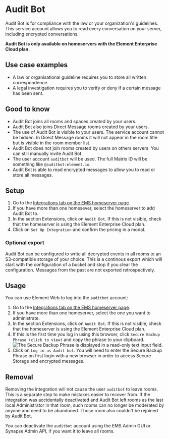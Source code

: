 # Audit Bot

Audit Bot is for compliance with the law or your organization's guidelines. This service account allows you to read every conversation on your server, including encrypted conversations.

**Audit Bot is only available on homeservers with the Element Enterprise Cloud plan.**

## Use case examples

- A law or organisational guideline requires you to store all written correspondence.
- A legal investigation requires you to verify or deny if a certain message has been sent.

## Good to know

- Audit Bot joins all rooms and spaces created by your users.
- Audit Bot also joins Direct Message rooms created by your users.
- The use of Audit Bot is visible to your users. The service account cannot be hidden. In Direct Message rooms it will not appear in the room title but is visible in the room member list.
- Audit Bot does not join rooms created by users on others servers. You can still manually invite Audit Bot.
- The user account `auditbot` will be used. The full Matrix ID will be something like `@auditbot:element.io`.
- Audit Bot is able to read encrypted messages to allow you to read or store all messages.

## Setup

1. Go to the [Integrations tab on the EMS homeserver page](https://ems.element.io/user/hosting#/integrations).
1. If you have more than one homesever, select the homeserver to add Audit Bot to.
1. In the section Extensions, click on `Audit Bot`. If this is not visible, check that the homeserver is using the Element Enterprise Cloud plan.
1. Click on `Set Up Integration` and confirm the pricing in a modal.

### Optional export

Audit Bot can be configured to write all decrypted events in all rooms to an S3-compatible storage of your choice.
This is a continous export which will start with the configuration of a bucket and stop if you clear the configuration.
Messages from the past are not exported retrospectively.

## Usage

You can use Element Web to log into the `auditbot` account:

1. Go to the [Integrations tab on the EMS homeserver page](https://ems.element.io/user/hosting#/integrations).
1. If you have more than one homeserver, select the one you want to administrate.
1. In the section Extensions, click on `Audit Bot`. If this is not visible, check that the homeserver is using the Element Enterprise Cloud plan.
1. If this is the first time you log in using this browser, click `Secure Backup Phrase (click to view)` and copy the phrase to your clipboard.  
![The Secure Backup Phrase is displayed in a read-only text input field.](/images/integrations/Audit-Bot/secure-backup-phrase.png)
1. Click on `Log in as Audit bot`. You will need to enter the Secure Backup Phrase on first login with a new browser in order to access Secure Storage and encrypted messages.

## Removal

Removing the integration will not cause the user `auditbot` to leave rooms.
This is a separate step to make mistakes easier to recover from.
If the integration was accidentally deactivated and Audit Bot left rooms as the last local Administrator in that room, such rooms can no longer be moderated by anyone and need to be abandoned. Those room also couldn't be rejoined by Audit Bot.

You can deactivate the `auditbot` account using the EMS Admin GUI or Synapse Admin API, if you want it to leave all rooms.
